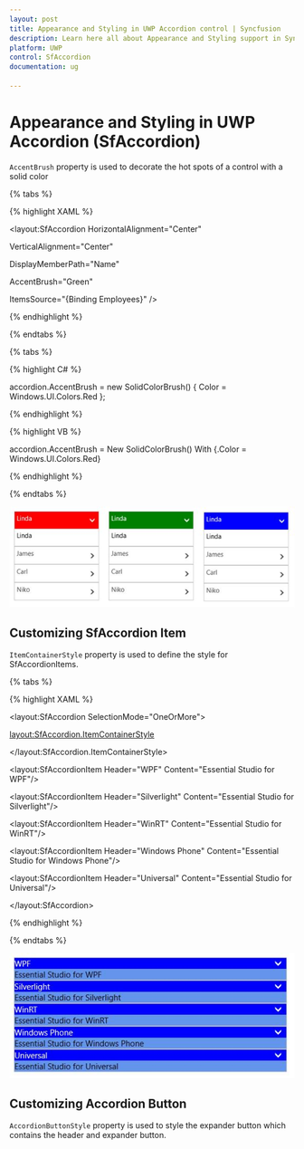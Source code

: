 ```yaml
---
layout: post
title: Appearance and Styling in UWP Accordion control | Syncfusion
description: Learn here all about Appearance and Styling support in Syncfusion UWP Accordion (SfAccordion) control and more.
platform: UWP
control: SfAccordion
documentation: ug

---
```


# Appearance and Styling in UWP Accordion (SfAccordion)

`AccentBrush` property is used to decorate the hot spots of a control with a solid color

{% tabs %}

{% highlight XAML %}

<layout:SfAccordion HorizontalAlignment="Center"

VerticalAlignment="Center"            

DisplayMemberPath="Name" 

AccentBrush="Green"

ItemsSource="{Binding Employees}" />

{% endhighlight %}

{% endtabs %}

{% tabs %}

{% highlight C# %}

accordion.AccentBrush = new SolidColorBrush() { Color = Windows.UI.Colors.Red };

{% endhighlight %}

{% highlight VB %}

accordion.AccentBrush = New SolidColorBrush() With {.Color = Windows.UI.Colors.Red}

{% endhighlight %}

{% endtabs %}

![appearence-and-styling-img1](Appearence-and-Styling-images/appearence-and-styling-img1.jpeg)


## Customizing SfAccordion Item

`ItemContainerStyle` property is used to define the style for SfAccordionItems.

{% tabs %}

{% highlight XAML %}

<layout:SfAccordion SelectionMode="OneOrMore">

<layout:SfAccordion.ItemContainerStyle>

<Style TargetType="layout:SfAccordionItem">

<Setter Property="Background" Value="CornflowerBlue"/>

</Style>

</layout:SfAccordion.ItemContainerStyle>

<layout:SfAccordionItem Header="WPF"
                        Content="Essential Studio for WPF"/>

<layout:SfAccordionItem Header="Silverlight"
                        Content="Essential Studio for Silverlight"/>
						
<layout:SfAccordionItem Header="WinRT"
                        Content="Essential Studio for WinRT"/>
						
<layout:SfAccordionItem Header="Windows Phone"
                        Content="Essential Studio for Windows Phone"/>
						
<layout:SfAccordionItem Header="Universal"
                        Content="Essential Studio for Universal"/>
						
</layout:SfAccordion>

{% endhighlight %}

{% endtabs %}

![appearence-and-styling-img2](Appearence-and-Styling-images/appearence-and-styling-img2.jpeg)

## Customizing Accordion Button

`AccordionButtonStyle` property is used to style the expander button which contains the header and expander button.


